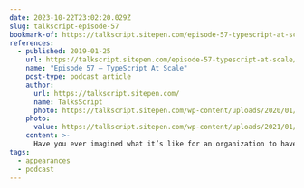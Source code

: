```yaml
---
date: 2023-10-22T23:02:20.029Z
slug: talkscript-episode-57
bookmark-of: https://talkscript.sitepen.com/episode-57-typescript-at-scale/
references:
  - published: 2019-01-25
    url: https://talkscript.sitepen.com/episode-57-typescript-at-scale/
    name: "Episode 57 – TypeScript At Scale"
    post-type: podcast article
    author:
      url: https://talkscript.sitepen.com/
      name: TalksScript
      photo: https://talkscript.sitepen.com/wp-content/uploads/2020/01/TS-Logo-1.svg
    photo:
      value: https://talkscript.sitepen.com/wp-content/uploads/2021/01/blog-ts57.jpg
    content: >-
      Have you ever imagined what it’s like for an organization to have its own JS runtime environment? In this episode of TalkScript, we talk with Rob Palmer and Michael Molisani from Bloomberg about their experiences with the company’s custom runtime environment, how they manage typescript projects at scale, and finally, what’s it like to be part of the ECMAScript standardization process.
tags:
  - appearances
  - podcast
---
```

